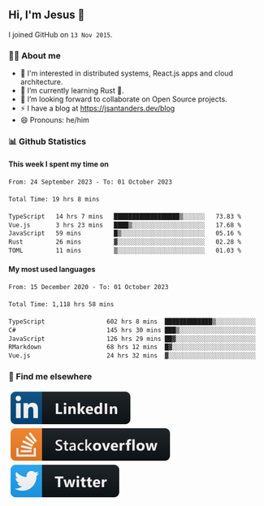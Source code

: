 ## Hi, I'm Jesus 👋

I joined GitHub on `13 Nov 2015`.

<!-- Talking about you -->

### 👨‍💻 About me

- 👦 I'm interested in distributed systems, React.js apps and cloud architecture.
- 🌱 I’m currently learning Rust 🦀.
- 👯 I’m looking forward to collaborate on Open Source projects.
- ⚡️ I have a blog at <https://jsantanders.dev/blog>
- 😄 Pronouns: he/him

### 📊 Github Statistics

#### This week I spent my time on

<!--START_SECTION:weekly-->

```txt
From: 24 September 2023 - To: 01 October 2023

Total Time: 19 hrs 8 mins

TypeScript   14 hrs 7 mins   ██████████████████▒░░░░░░   73.83 %
Vue.js       3 hrs 23 mins   ████▒░░░░░░░░░░░░░░░░░░░░   17.68 %
JavaScript   59 mins         █▒░░░░░░░░░░░░░░░░░░░░░░░   05.16 %
Rust         26 mins         ▓░░░░░░░░░░░░░░░░░░░░░░░░   02.28 %
TOML         11 mins         ▒░░░░░░░░░░░░░░░░░░░░░░░░   01.03 %
```

<!--END_SECTION:weekly-->

#### My most used languages

<!--START_SECTION:alltime-->

```txt
From: 15 December 2020 - To: 01 October 2023

Total Time: 1,118 hrs 58 mins

TypeScript                 602 hrs 8 mins  █████████████▒░░░░░░░░░░░   53.81 %
C#                         145 hrs 30 mins ███▒░░░░░░░░░░░░░░░░░░░░░   13.00 %
JavaScript                 126 hrs 29 mins ██▓░░░░░░░░░░░░░░░░░░░░░░   11.30 %
RMarkdown                  68 hrs 12 mins  █▓░░░░░░░░░░░░░░░░░░░░░░░   06.10 %
Vue.js                     24 hrs 32 mins  ▓░░░░░░░░░░░░░░░░░░░░░░░░   02.19 %
```

<!--END_SECTION:alltime-->

### 📢 Find me elsewhere

<p>
  <a target="_blank" href="https://linkedin.com/in/jsantanders">
    <img src="https://github.com/jsantanders/jsantanders/blob/master/img/linkedin.svg" alt="LinkedIn" style="vertical-align:top; margin:4px">
  </a>
  
  <a target="_blank" href="https://stackoverflow.com/users/7318331/jesus-santander">
    <img src="https://github.com/jsantanders/jsantanders/blob/master/img/stackoverflow.svg" alt="StackOverflow" style="vertical-align:top; margin:4px">
  </a>
  
  <a target="_blank" href="http://twitter.com/jsantanders">
    <img src="https://github.com/jsantanders/jsantanders/blob/master/img/twitter.svg" alt="Twitter" style="vertical-align:top; margin:4px">
  </a>
</p>
